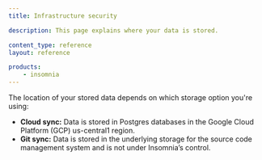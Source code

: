 ```yaml
---
title: Infrastructure security

description: This page explains where your data is stored.

content_type: reference
layout: reference

products:
    - insomnia
---
```


The location of your stored data depends on which storage option you're using:
* **Cloud sync:** Data is stored in Postgres databases in the Google Cloud Platform (GCP) us-central1 region.
* **Git sync:** Data is stored in the underlying storage for the source code management system and is not under Insomnia’s control.